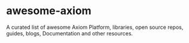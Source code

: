 # awesome-axiom
A curated list of awesome Axiom Platform, libraries, open source repos, guides, blogs, Documentation and other resources.
